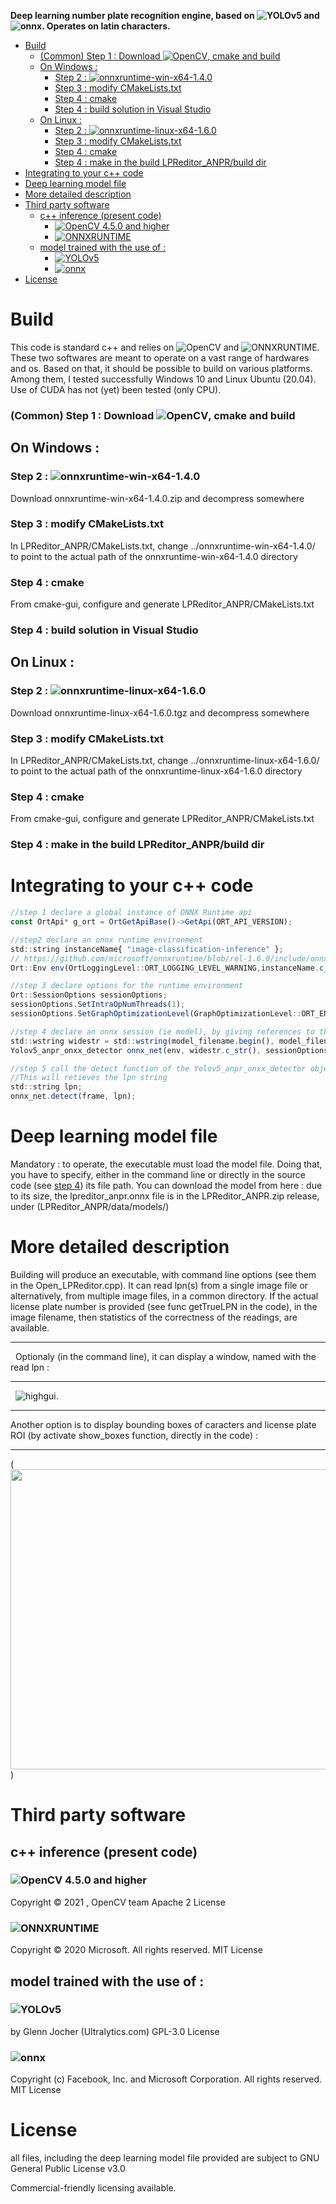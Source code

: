 
  
**Deep learning number plate recognition engine, based on ![YOLOv5](https://github.com/ultralytics/yolov5) and ![onnx](https://github.com/onnx/onnx). Operates on latin characters.**

- [Build](#build)
    + [(Common) Step 1 : Download ![OpenCV](https://github.com/opencv/opencv), cmake and build](#-common--step-1---download---opencv--https---githubcom-opencv-opencv---cmake-and-build)
  * [On Windows :](#on-windows--)
    + [Step 2 : ![onnxruntime-win-x64-1.4.0](https://github.com/microsoft/onnxruntime/releases)](#step-2-----onnxruntime-win-x64-140--https---githubcom-microsoft-onnxruntime-releases-)
    + [Step 3 : modify CMakeLists.txt](#step-3---modify-cmakeliststxt)
    + [Step 4 : cmake](#step-4---cmake)
    + [Step 4 : build solution in Visual Studio](#step-4---build-solution-in-visual-studio)
  * [On Linux :](#on-linux--)
    + [Step 2 : ![onnxruntime-linux-x64-1.6.0](https://github.com/microsoft/onnxruntime/releases)](#step-2-----onnxruntime-linux-x64-160--https---githubcom-microsoft-onnxruntime-releases-)
    + [Step 3 : modify CMakeLists.txt](#step-3---modify-cmakeliststxt-1)
    + [Step 4 : cmake](#step-4---cmake-1)
    + [Step 4 : make in the build LPReditor_ANPR/build dir](#step-4---make-in-the-build-lpreditor-anpr-build-dir)
- [Integrating to your c++ code](#integrating-to-your-c---code)
- [Deep learning model file](#deep-learning-model-file)
- [More detailed description](#more-detailed-description)
- [Third party software](#third-party-software)
  * [c++ inference (present code)](#c---inference--present-code-)
    + [![OpenCV 4.5.0 and higher](https://github.com/opencv/opencv)](#--opencv-450-and-higher--https---githubcom-opencv-opencv-)
    + [![ONNXRUNTIME](https://github.com/microsoft/onnxruntime)](#--onnxruntime--https---githubcom-microsoft-onnxruntime-)
  * [model trained with the use of :](#model-trained-with-the-use-of--)
    + [![YOLOv5](https://github.com/ultralytics/yolov5)](#--yolov5--https---githubcom-ultralytics-yolov5-)
    + [![onnx](https://github.com/onnx/onnx)](#--onnx--https---githubcom-onnx-onnx-)
- [License](#license)

  
# Build
This code is standard c++ and relies on ![OpenCV](https://github.com/opencv/opencv) and ![ONNXRUNTIME](https://github.com/microsoft/onnxruntime). These two softwares are meant to operate on a vast range of hardwares and os. Based on that, it should be possible to build on various platforms. Among them, I tested successfully Windows 10 and Linux Ubuntu (20.04). Use of CUDA has not (yet) been tested (only CPU). 
### (Common) Step 1 : Download ![OpenCV](https://github.com/opencv/opencv), cmake and build
## On Windows :
### Step 2 : ![onnxruntime-win-x64-1.4.0](https://github.com/microsoft/onnxruntime/releases)
Download onnxruntime-win-x64-1.4.0.zip and decompress somewhere
### Step 3 : modify CMakeLists.txt
In LPReditor_ANPR/CMakeLists.txt, change ../onnxruntime-win-x64-1.4.0/ to point to the actual path of the onnxruntime-win-x64-1.4.0 directory
### Step 4 : cmake
From cmake-gui, configure and generate LPReditor_ANPR/CMakeLists.txt 
### Step 4 : build solution in Visual Studio

## On Linux :
### Step 2 : ![onnxruntime-linux-x64-1.6.0](https://github.com/microsoft/onnxruntime/releases)
Download onnxruntime-linux-x64-1.6.0.tgz and decompress somewhere
### Step 3 : modify CMakeLists.txt
In LPReditor_ANPR/CMakeLists.txt, change ../onnxruntime-linux-x64-1.6.0/ to point to the actual path of the onnxruntime-linux-x64-1.6.0 directory
### Step 4 : cmake
From cmake-gui, configure and generate LPReditor_ANPR/CMakeLists.txt 
### Step 4 : make in the build LPReditor_ANPR/build dir

# Integrating to your c++ code

```javascript
//step 1 declare a global instance of ONNX Runtime api
const OrtApi* g_ort = OrtGetApiBase()->GetApi(ORT_API_VERSION);
```
```javascript
//step2 declare an onnx runtime environment
std::string instanceName{ "image-classification-inference" };
// https://github.com/microsoft/onnxruntime/blob/rel-1.6.0/include/onnxruntime/core/session/onnxruntime_c_api.h#L123
Ort::Env env(OrtLoggingLevel::ORT_LOGGING_LEVEL_WARNING,instanceName.c_str());
```
```javascript
//step 3 declare options for the runtime environment
Ort::SessionOptions sessionOptions;
sessionOptions.SetIntraOpNumThreads(1);
sessionOptions.SetGraphOptimizationLevel(GraphOptimizationLevel::ORT_ENABLE_EXTENDED);
```
<a name="step_4">
 
```javascript
//step 4 declare an onnx session (ie model), by giving references to the runtime environment, session options and path to the model
std::wstring widestr = std::wstring(model_filename.begin(), model_filename.end());
Yolov5_anpr_onxx_detector onnx_net(env, widestr.c_str(), sessionOptions);
```
```javascript
//step 5 call the detect function of the Yolov5_anpr_onxx_detector object, on a cv::mat frame.
//This will retieves the lpn string
std::string lpn;
onnx_net.detect(frame, lpn);
```
# Deep learning model file
Mandatory : to operate, the executable must load the model file. Doing that, you have to specify, either in the command line or directly in the source code (see [step 4](#step_4)) its file path. You can download the model from here : due to its size, the lpreditor_anpr.onnx file is in the LPReditor_ANPR.zip release, under (LPReditor_ANPR/data/models/)
# More detailed description
Building will produce an executable, with command line options (see them in the Open_LPReditor.cpp). It can read lpn(s) from a single image file or alternatively, from multiple image files, in a common directory. If the actual license plate number is provided (see func getTrueLPN in the code), in the image filename, then statistics of the correctness of the readings, are available. 
 	

 

---
&nbsp;
Optionaly (in the command line), it can display a window, named with the read lpn :
 	

 

---
&nbsp;
![highgui](https://github.com/lprsoft/lpreditor/blob/master/image2.jpg).
&nbsp;
 	

 

---
Another option is to display bounding boxes of caracters and license plate ROI (by activate show_boxes function, directly in the code) :
&nbsp;
 	

 

---
(<img src="https://github.com/lprsoft/lpreditor/blob/master/image.jpg" width="640" height="480" />) 

# Third party software

## c++ inference (present code)

### ![OpenCV 4.5.0 and higher](https://github.com/opencv/opencv)
Copyright © 2021 , OpenCV team
Apache 2 License

### ![ONNXRUNTIME](https://github.com/microsoft/onnxruntime)
Copyright © 2020 Microsoft. All rights reserved.
MIT License

## model trained with the use of :

### ![YOLOv5](https://github.com/ultralytics/yolov5)

by Glenn Jocher (Ultralytics.com)
GPL-3.0 License

### ![onnx](https://github.com/onnx/onnx)
Copyright (c) Facebook, Inc. and Microsoft Corporation. All rights reserved.
MIT License

# License
all files, including the deep learning model file provided are subject to GNU General Public License v3.0

Commercial-friendly licensing available.

